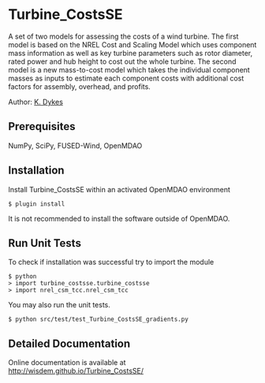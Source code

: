 # Turbine_CostsSE

A set of two models for assessing the costs of a wind turbine.  The first model is based on the NREL Cost and Scaling Model which uses component mass information as well as key turbine parameters such as rotor diameter, rated power and hub height to cost out the whole turbine.  The second model is a new mass-to-cost model which takes the individual component masses as inputs to estimate each component costs with additional cost factors for assembly, overhead, and profits.

Author: [K. Dykes](mailto:katherine.dykes@nrel.gov)

## Prerequisites

NumPy, SciPy, FUSED-Wind, OpenMDAO

## Installation

Install Turbine_CostsSE within an activated OpenMDAO environment

	$ plugin install

It is not recommended to install the software outside of OpenMDAO.

## Run Unit Tests

To check if installation was successful try to import the module

	$ python
	> import turbine_costsse.turbine_costsse
	> import nrel_csm_tcc.nrel_csm_tcc

You may also run the unit tests.

	$ python src/test/test_Turbine_CostsSE_gradients.py

## Detailed Documentation

Online documentation is available at <http://wisdem.github.io/Turbine_CostsSE/>